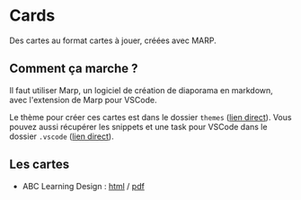# Cards

Des cartes au format cartes à jouer, créées avec MARP.

## Comment ça marche ?

Il faut utiliser Marp, un logiciel de création de diaporama en markdown, avec l'extension de Marp pour VSCode.

Le thème pour créer ces cartes est dans le dossier `themes` ([lien direct](/themes/cards.css)). Vous pouvez aussi récupérer les snippets et une task pour VSCode dans le dossier `.vscode` ([lien direct](https://github.com/eyssette/cards/tree/main/.vscode)).

## Les cartes 

- ABC Learning Design : [html](ABC-Learning-Design.html) / [pdf](ABC-Learning-Design.pdf)